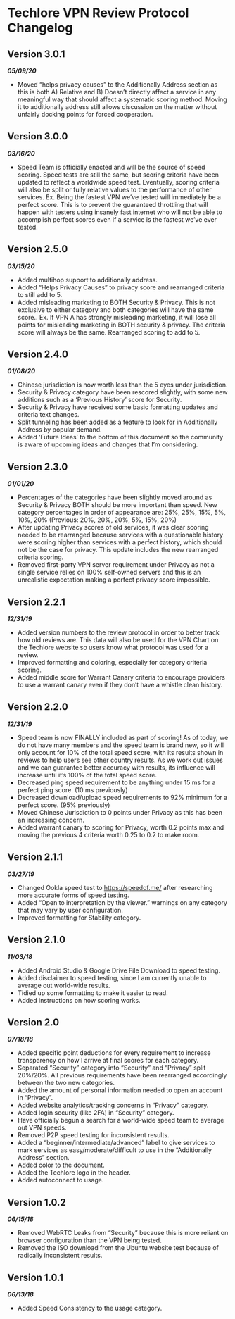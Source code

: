 # Techlore VPN Review Protocol Changelog
## Version 3.0.1
***05/09/20***

- Moved “helps privacy causes” to the Additionally Address section as this is both A) Relative and B) Doesn’t directly affect a service in any meaningful way that should affect a systematic scoring method. Moving it to additionally address still allows discussion on the matter without unfairly docking points for forced cooperation. 

## Version 3.0.0
***03/16/20***

- Speed Team is officially enacted and will be the source of speed scoring. Speed tests are still the same, but scoring criteria have been updated to reflect a worldwide speed test. Eventually, scoring criteria will also be split or fully relative values to the performance of other services. Ex. Being the fastest VPN we’ve tested will immediately be a perfect score. This is to prevent the guaranteed throttling that will happen with testers using insanely fast internet who will not be able to accomplish perfect scores even if a service is the fastest we’ve ever tested. 

## Version 2.5.0
***03/15/20***

- Added multihop support to additionally address.
- Added “Helps Privacy Causes” to privacy score and rearranged criteria to still add to 5. 
- Added misleading marketing to BOTH Security & Privacy. This is not exclusive to either category and both categories will have the same score.. Ex. If VPN A has strongly misleading marketing, it will lose all points for misleading marketing in BOTH security & privacy. The criteria score will always be the same. Rearranged scoring to add to 5. 

## Version 2.4.0
***01/08/20***

- Chinese jurisdiction is now worth less than the 5 eyes under jurisdiction. 
- Security & Privacy category have been rescored slightly, with some new additions such as a ‘Previous History’ score for Security. 
- Security & Privacy have received some basic formatting updates and criteria text changes. 
- Split tunneling has been added as a feature to look for in Additionally Address by popular demand. 
- Added ‘Future Ideas’ to the bottom of this document so the community is aware of upcoming ideas and changes that I’m considering. 

## Version 2.3.0
***01/01/20***

- Percentages of the categories have been slightly moved around as Security & Privacy BOTH should be more important than speed. New category percentages in order of appearance are: 25%, 25%, 15%, 5%, 10%, 20% (Previous: 20%, 20%, 20%, 5%, 15%, 20%)
- After updating Privacy scores of old services, it was clear scoring needed to be rearranged because services with a questionable history were scoring higher than services with a perfect history, which should not be the case for privacy. This update includes the new rearranged criteria scoring. 
- Removed first-party VPN server requirement under Privacy as not a single service relies on 100% self-owned servers and this is an unrealistic expectation making a perfect privacy score impossible. 

## Version 2.2.1
***12/31/19***

- Added version numbers to the review protocol in order to better track how old reviews are. This data will also be used for the VPN Chart on the Techlore website so users know what protocol was used for a review.
- Improved formatting and coloring, especially for category criteria scoring. 
- Added middle score for Warrant Canary criteria to encourage providers to use a warrant canary even if they don’t have a whistle clean history. 

## Version 2.2.0
***12/31/19***

- Speed team is now FINALLY included as part of scoring! As of today, we do not have many members and the speed team is brand new, so it will only account for 10% of the total speed score, with its results shown in reviews to help users see other country results. As we work out issues and we can guarantee better accuracy with results, its influence will increase until it’s 100% of the total speed score. 
- Decreased ping speed requirement to be anything under 15 ms for a perfect ping score. (10 ms previously)
- Decreased download/upload speed requirements to 92% minimum for a perfect score. (95% previously) 
- Moved Chinese Jurisdiction to 0 points under Privacy as this has been an increasing concern. 
- Added warrant canary to scoring for Privacy, worth 0.2 points max and moving the previous 4 criteria worth 0.25 to 0.2 to make room.

## Version 2.1.1
***03/27/19***

- Changed Ookla speed test to https://speedof.me/ after researching more accurate forms of speed testing. 
- Added “Open to interpretation by the viewer.” warnings on any category that may vary by user configuration. 
- Improved formatting for Stability category. 

## Version 2.1.0
***11/03/18***

- Added Android Studio & Google Drive File Download to speed testing.
- Added disclaimer to speed testing, since I am currently unable to average out world-wide results. 
- Tidied up some formatting to make it easier to read. 
- Added instructions on how scoring works. 

## Version 2.0
***07/18/18***

- Added specific point deductions for every requirement to increase transparency on how I arrive at final scores for each category. 
- Separated “Security” category into “Security” and “Privacy” split 20%/20%. All previous requirements have been rearranged accordingly between the two new categories. 
- Added the amount of personal information needed to open an account in “Privacy”.
- Added website analytics/tracking concerns in “Privacy” category.
- Added login security (like 2FA) in “Security” category.
- Have officially begun a search for a world-wide speed team to average out VPN speeds. 
- Removed P2P speed testing for inconsistent results. 
- Added a “beginner/intermediate/advanced” label to give services to mark services as easy/moderate/difficult to use in the “Additionally Address” section. 
- Added color to the document.
- Added the Techlore logo in the header.
- Added autoconnect to usage. 

## Version 1.0.2 
***06/15/18***

- Removed WebRTC Leaks from “Security” because this is more reliant on browser configuration than the VPN being tested.
- Removed the ISO download from the Ubuntu website test because of radically inconsistent results. 

## Version 1.0.1
***06/13/18***

- Added Speed Consistency to the usage category.

